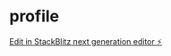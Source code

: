 # profile

[Edit in StackBlitz next generation editor ⚡️](https://stackblitz.com/~/github.com/obulareddyveera/profile)